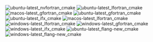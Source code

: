  ![ubuntu-latest_nvfortran_cmake](https://img.shields.io/badge/ubuntu--latest_nvfortran_cmake-failing-red) ![ubuntu-latest_lfortran_cmake](https://img.shields.io/badge/ubuntu--latest_lfortran_cmake-failing-red) ![macos-latest_gfortran_cmake](https://img.shields.io/badge/macos--latest_gfortran_cmake-passing-brightgreen) ![ubuntu-latest_gfortran_cmake](https://img.shields.io/badge/ubuntu--latest_gfortran_cmake-passing-brightgreen) ![ubuntu-latest_ifx_cmake](https://img.shields.io/badge/ubuntu--latest_ifx_cmake-failing-red) ![macos-latest_lfortran_cmake](https://img.shields.io/badge/macos--latest_lfortran_cmake-failing-red) ![windows-latest_lfortran_cmake](https://img.shields.io/badge/windows--latest_lfortran_cmake-failing-red) ![windows-latest_gfortran_cmake](https://img.shields.io/badge/windows--latest_gfortran_cmake-failing-red) ![windows-latest_ifx_cmake](https://img.shields.io/badge/windows--latest_ifx_cmake-failing-red) ![ubuntu-latest_flang-new_cmake](https://img.shields.io/badge/ubuntu--latest_flang--new_cmake-passing-brightgreen) ![windows-latest_flang-new_cmake](https://img.shields.io/badge/windows--latest_flang--new_cmake-failing-red)
